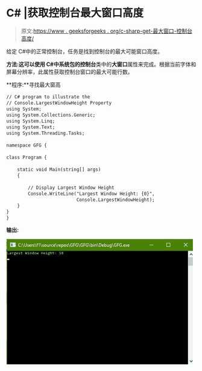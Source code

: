 # C# |获取控制台最大窗口高度

> 原文:[https://www . geeksforgeeks . org/c-sharp-get-最大窗口-控制台高度/](https://www.geeksforgeeks.org/c-sharp-getting-the-largest-window-height-of-the-console/)

给定 C#中的正常控制台，任务是找到控制台的最大可能窗口高度。

**方法:**这可以使用 C#中系统包的**控制台**类中的**大窗口**属性来完成。根据当前字体和屏幕分辨率，此属性获取控制台窗口的最大可能行数。

**程序:**寻找最大窗高

```
// C# program to illustrate the
// Console.LargestWindowHeight Property
using System;
using System.Collections.Generic;
using System.Linq;
using System.Text;
using System.Threading.Tasks;

namespace GFG {

class Program {

    static void Main(string[] args)
    {

        // Display Largest Window Height
        Console.WriteLine("Largest Window Height: {0}",
                          Console.LargestWindowHeight);
    }
}
}
```

**输出:**

![](img/d8917a788a7c679e9e4f2e5fef4d2608.png)